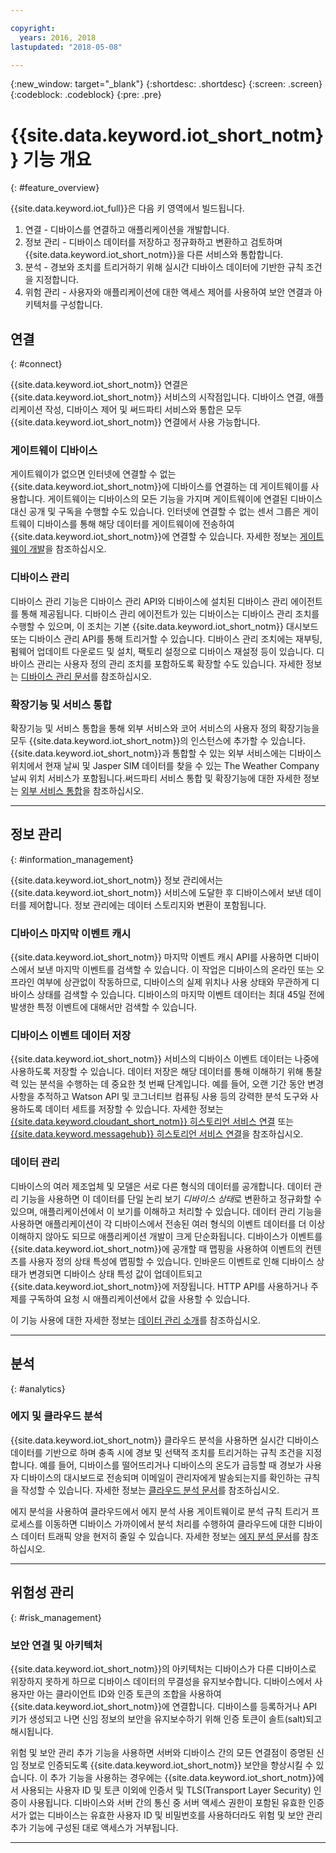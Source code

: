 ```yaml
---

copyright:
  years: 2016, 2018
lastupdated: "2018-05-08"

---
```


{:new_window: target="\_blank"}
{:shortdesc: .shortdesc}
{:screen: .screen}
{:codeblock: .codeblock}
{:pre: .pre}

# {{site.data.keyword.iot_short_notm}} 기능 개요
{: #feature_overview}

{{site.data.keyword.iot_full}}은 다음 키 영역에서 빌드됩니다.

  1. 연결 - 디바이스를 연결하고 애플리케이션을 개발합니다.
  2. 정보 관리 - 디바이스 데이터를 저장하고 정규화하고 변환하고 검토하며 {{site.data.keyword.iot_short_notm}}을 다른 서비스와 통합합니다.
  3. 분석 - 경보와 조치를 트리거하기 위해 실시간 디바이스 데이터에 기반한 규칙 조건을 지정합니다.
  4. 위험 관리 - 사용자와 애플리케이션에 대한 액세스 제어를 사용하여 보안 연결과 아키텍처를 구성합니다.

## 연결
{: #connect}

{{site.data.keyword.iot_short_notm}} 연결은 {{site.data.keyword.iot_short_notm}} 서비스의 시작점입니다. 디바이스 연결, 애플리케이션 작성, 디바이스 제어 및 써드파티 서비스와 통합은 모두 {{site.data.keyword.iot_short_notm}} 연결에서 사용 가능합니다.

### 게이트웨이 디바이스

게이트웨이가 없으면 인터넷에 연결할 수 없는 {{site.data.keyword.iot_short_notm}}에 디바이스를 연결하는 데 게이트웨이를 사용합니다. 게이트웨이는 디바이스의 모든 기능을 가지며 게이트웨이에 연결된 디바이스 대신 공개 및 구독을 수행할 수도 있습니다. 인터넷에 연결할 수 없는 센서 그룹은 게이트웨이 디바이스를 통해 해당 데이터를 게이트웨이에 전송하여 {{site.data.keyword.iot_short_notm}}에 연결할 수 있습니다. 자세한 정보는 [게이트웨이 개발](https://console.ng.bluemix.net/docs/services/IoT/gateways/gw_dev_index.html)을 참조하십시오.

### 디바이스 관리

디바이스 관리 기능은 디바이스 관리 API와 디바이스에 설치된 디바이스 관리 에이전트를 통해 제공됩니다. 디바이스 관리 에이전트가 있는 디바이스는 디바이스 관리 조치를 수행할 수 있으며, 이 조치는 기본 {{site.data.keyword.iot_short_notm}} 대시보드 또는 디바이스 관리 API를 통해 트리거할 수 있습니다. 디바이스 관리 조치에는 재부팅, 펌웨어 업데이트 다운로드 및 설치, 팩토리 설정으로 디바이스 재설정 등이 있습니다. 디바이스 관리는 사용자 정의 관리 조치를 포함하도록 확장할 수도 있습니다. 자세한 정보는 [디바이스 관리 문서](https://console.ng.bluemix.net/docs/services/IoT/devices/device_mgmt/index.html)를 참조하십시오.

### 확장기능 및 서비스 통합

확장기능 및 서비스 통합을 통해 외부 서비스와 코어 서비스의 사용자 정의 확장기능을 모두 {{site.data.keyword.iot_short_notm}}의 인스턴스에 추가할 수 있습니다. {{site.data.keyword.iot_short_notm}}과 통합할 수 있는 외부 서비스에는 디바이스 위치에서 현재 날씨 및 Jasper SIM 데이터를 찾을 수 있는 The Weather Company 날씨 위치 서비스가 포함됩니다.써드파티 서비스 통합 및 확장기능에 대한 자세한 정보는 [외부 서비스 통합](https://console.ng.bluemix.net/docs/services/IoT/reference/extensions/index.html)을 참조하십시오.

---

## 정보 관리
{: #information_management}

{{site.data.keyword.iot_short_notm}} 정보 관리에서는 {{site.data.keyword.iot_short_notm}} 서비스에 도달한 후 디바이스에서 보낸 데이터를 제어합니다. 정보 관리에는 데이터 스토리지와 변환이 포함됩니다.

### 디바이스 마지막 이벤트 캐시

{{site.data.keyword.iot_short_notm}} 마지막 이벤트 캐시 API를 사용하면 디바이스에서 보낸 마지막 이벤트를 검색할 수 있습니다. 이 작업은 디바이스의 온라인 또는 오프라인 여부에 상관없이 작동하므로, 디바이스의 실제 위치나 사용 상태와 무관하게 디바이스 상태를 검색할 수 있습니다. 디바이스의 마지막 이벤트 데이터는 최대 45일 전에 발생한 특정 이벤트에 대해서만 검색할 수 있습니다.

### 디바이스 이벤트 데이터 저장

{{site.data.keyword.iot_short_notm}} 서비스의 디바이스 이벤트 데이터는 나중에 사용하도록 저장할 수 있습니다. 데이터 저장은 해당 데이터를 통해 이해하기 위해 통찰력 있는 분석을 수행하는 데 중요한 첫 번째 단계입니다.  예를 들어, 오랜 기간 동안 변경사항을 추적하고 Watson API 및 코그너티브 컴퓨팅 사용 등의 강력한 분석 도구와 사용하도록 데이터 세트를 저장할 수 있습니다. 자세한 정보는 [{{site.data.keyword.cloudant_short_notm}} 히스토리언 서비스 연결](https://console.ng.bluemix.net/docs/services/IoT/cloudant_connector.html) 또는 [{{site.data.keyword.messagehub}} 히스토리언 서비스 연결](https://console.ng.bluemix.net/docs/services/IoT/message_hub.html)을 참조하십시오.

### 데이터 관리

디바이스의 여러 제조업체 및 모델은 서로 다른 형식의 데이터를 공개합니다. 데이터 관리 기능을 사용하면 이 데이터를 단일 논리 보기 *디바이스 상태*로 변환하고 정규화할 수 있으며, 애플리케이션에서 이 보기를 이해하고 처리할 수 있습니다. 데이터 관리 기능을 사용하면 애플리케이션이 각 디바이스에서 전송된 여러 형식의 이벤트 데이터를 더 이상 이해하지 않아도 되므로 애플리케이션 개발이 크게 단순화됩니다. 디바이스가 이벤트를 {{site.data.keyword.iot_short_notm}}에 공개할 때 맵핑을 사용하여 이벤트의 컨텐츠를 사용자 정의 상태 특성에 맵핑할 수 있습니다. 인바운드 이벤트로 인해 디바이스 상태가 변경되면 디바이스 상태 특성 값이 업데이트되고 {{site.data.keyword.iot_short_notm}}에 저장됩니다. HTTP API를 사용하거나 주제를 구독하여 요청 시 애플리케이션에서 값을 사용할 수 있습니다.

이 기능 사용에 대한 자세한 정보는 [데이터 관리 소개](GA_information_management/ga_im_device_twin.html)를 참조하십시오.

---

## 분석
{: #analytics}

### 에지 및 클라우드 분석

{{site.data.keyword.iot_short_notm}} 클라우드 분석을 사용하면 실시간 디바이스 데이터를 기반으로 하며 충족 시에 경보 및 선택적 조치를 트리거하는 규칙 조건을 지정합니다. 예를 들어, 디바이스를 떨어뜨리거나 디바이스의 온도가 급등할 때 경보가 사용자 디바이스의 대시보드로 전송되며 이메일이 관리자에게 발송되는지를 확인하는 규칙을 작성할 수 있습니다. 자세한 정보는 [클라우드 분석 문서](https://console.ng.bluemix.net/docs/services/IoT/cloud_analytics.html)를 참조하십시오.

에지 분석을 사용하여 클라우드에서 에지 분석 사용 게이트웨이로 분석 규칙 트리거 프로세스를 이동하면 디바이스 가까이에서 분석 처리를 수행하여 클라우드에 대한 디바이스 데이터 트래픽 양을 현저히 줄일 수 있습니다. 자세한 정보는 [에지 분석 문서](https://console.ng.bluemix.net/docs/services/IoT/edge_analytics.html)를 참조하십시오.

---

## 위험성 관리
{: #risk_management}

### 보안 연결 및 아키텍처

{{site.data.keyword.iot_short_notm}}의 아키텍처는 디바이스가 다른 디바이스로 위장하지 못하게 하므로 디바이스 데이터의 무결성을 유지보수합니다. 디바이스에서 사용자만 아는 클라이언트 ID와 인증 토큰의 조합을 사용하여 {{site.data.keyword.iot_short_notm}}에 연결합니다. 디바이스를 등록하거나 API 키가 생성되고 나면 신임 정보의 보안을 유지보수하기 위해 인증 토큰이 솔트(salt)되고 해시됩니다.

위험 및 보안 관리 추가 기능을 사용하면 서버와 디바이스 간의 모든 연결점이 증명된 신임 정보로 인증되도록 {{site.data.keyword.iot_short_notm}} 보안을 향상시킬 수 있습니다. 이 추가 기능을 사용하는 경우에는 {{site.data.keyword.iot_short_notm}}에서 사용되는 사용자 ID 및 토큰 이외에 인증서 및 TLS(Transport Layer Security) 인증이 사용됩니다. 디바이스와 서버 간의 통신 중 서버 액세스 권한이 포함된 유효한 인증서가 없는 디바이스는 유효한 사용자 ID 및 비밀번호를 사용하더라도 위험 및 보안 관리 추가 기능에 구성된 대로 액세스가 거부됩니다.

---
